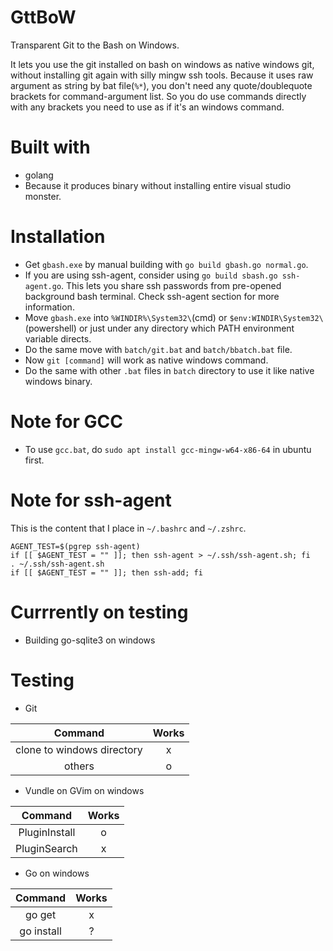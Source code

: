 # GttBoW
Transparent Git to the Bash on Windows.

It lets you use the git installed on bash on windows as native windows git, without installing git again with silly mingw ssh tools.
Because it uses raw argument as string by bat file(`%*`), you don't need any quote/doublequote brackets for command-argument list.
So you do use commands directly with any brackets you need to use as if it's an windows command.

# Built with
 - golang
  - Because it produces binary without installing entire visual studio monster.

# Installation
 - Get `gbash.exe` by manual building with `go build gbash.go normal.go`.
  - If you are using ssh-agent, consider using  `go build sbash.go ssh-agent.go`. This lets you share ssh passwords from pre-opened background bash terminal. Check ssh-agent section for more information.
 - Move `gbash.exe` into `%WINDIR%\System32\`(cmd) or `$env:WINDIR\System32\`(powershell) or just under any directory which PATH environment variable directs.
 - Do the same move with `batch/git.bat` and `batch/bbatch.bat` file.
 - Now `git [command]` will work as native windows command.
 - Do the same with other `.bat` files in `batch` directory to use it like native windows binary.

# Note for GCC
 - To use `gcc.bat`, do `sudo apt install gcc-mingw-w64-x86-64` in ubuntu first.

# Note for ssh-agent
This is the content that I place in `~/.bashrc` and `~/.zshrc`.
```
AGENT_TEST=$(pgrep ssh-agent)
if [[ $AGENT_TEST = "" ]]; then ssh-agent > ~/.ssh/ssh-agent.sh; fi
. ~/.ssh/ssh-agent.sh
if [[ $AGENT_TEST = "" ]]; then ssh-add; fi
```

# Currrently on testing
 - Building go-sqlite3 on windows

# Testing
 - Git

| Command | Works |
|:--------------------------:|:-----:|
| clone to windows directory | x |
| others | o |
 
 - Vundle on GVim on windows

| Command | Works |
|:--------------------------:|:-------:|
| PluginInstall | o |
| PluginSearch | x |

 - Go on windows

| Command | Works |
|:--------------------------:|:-------:|
| go get | x |
| go install | ? |
